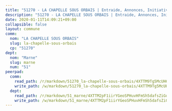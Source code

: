 ```yaml
---
title: "51270 - LA CHAPELLE SOUS ORBAIS | Entraide, Annonces, Initiatives"
description: "51270 - LA CHAPELLE SOUS ORBAIS | Entraide, Annonces, Initiatives"
date: 2020-01-11T14:09:21+09:00
collapsible: false
layout: commune
comm:
  nom: "LA CHAPELLE SOUS ORBAIS"
  slug: la-chapelle-sous-orbais
  cp: "51270"
dept:
  nom: "Marne"
  slug: marne
  num: "51"
peerpad:
  comm:
    read_path: /r/markdown/51270_la-chapelle-sous-orbais/4XTTM9Tg5McUH6PzPFuq1pQocFumZW3urRXnyyeBjiTKnxeqv
    write_path: /w/markdown/51270_la-chapelle-sous-orbais/4XTTM9Tg5McUH6PzPFuq1pQocFumZW3urRXnyyeBjiTKnxeqv-K3TgTgiFCmYJyVLQksmNBfZYxAC1FmmESbiSrPqLUouenwXUsB3ktUTtpGvHMyepD6S4nWym2Hbuxr6eYDCub5syvDYTKiL6o8VqqCo9UrHBCNLPswWM5G1qGM6Hip7sSSwFDW88
  dept:
    read_path: /r/markdown/51_marne/4XTTM2pF1iirYGeoSPHuvHFmSh5dafsZiGuDVqApNYr9W2doe
    write_path: /w/markdown/51_marne/4XTTM2pF1iirYGeoSPHuvHFmSh5dafsZiGuDVqApNYr9W2doe-K3TgV7EpXmd75L5pz6aUTALihWsFeiubyposyfPgz6DbQby3ZQF3gNXaGqeRVGevfRz46yND7Y8QkCv5VozWFj5shZbEokjWNQrdmmsAHCxzuLQj5kuinh4kCdsefHKLdp7xhUwa
---
```


